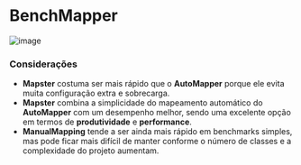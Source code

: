 # BenchMapper

![image](https://github.com/user-attachments/assets/04491790-a829-4d4c-9da4-0ce8128e26e5)


### Considerações

- **Mapster** costuma ser mais rápido que o **AutoMapper** porque ele evita muita configuração extra e sobrecarga.
- **Mapster** combina a simplicidade do mapeamento automático do **AutoMapper** com um desempenho melhor, sendo uma excelente opção em termos de **produtividade** e **performance**.
- **ManualMapping** tende a ser ainda mais rápido em benchmarks simples, mas pode ficar mais difícil de manter conforme o número de classes e a complexidade do projeto aumentam.

